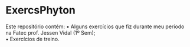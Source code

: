 # ExercsPhyton

Este repositório contém:
  • Alguns exercícios que fiz durante meu período na Fatec prof. Jessen Vidal (1º Sem); <br>
  • Exercícios de treino.
